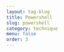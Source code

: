 ```yaml
---
layout: tag-blog
title: Powershell
slug: powershell
category: technique
menu: false
order: 3
---
```

